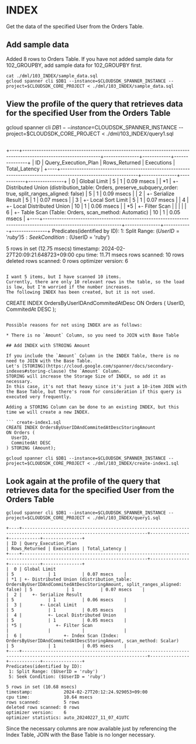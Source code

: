 # INDEX

Get the data of the specified User from the Orders Table.

## Add sample data

Added 8 rows to Orders Table.
If you have not added sample data for 102_GROUPBY, add sample data for 102_GROUPBY first.

```
cat ./dml/103_INDEX/sample_data.sql
gcloud spanner cli $DB1 --instance=$CLOUDSDK_SPANNER_INSTANCE --project=$CLOUDSDK_CORE_PROJECT < ./dml/103_INDEX/sample_data.sql
```

## View the profile of the query that retrieves data for the specified User from the Orders Table

gcloud spanner cli $DB1 --instance=$CLOUDSDK_SPANNER_INSTANCE --project=$CLOUDSDK_CORE_PROJECT < ./dml/103_INDEX/query1.sql
```

```
+----+---------------------------------------------------------------------------------------------------------------+---------------+------------+---------------+
| ID | Query_Execution_Plan                                                                                          | Rows_Returned | Executions | Total_Latency |
+----+---------------------------------------------------------------------------------------------------------------+---------------+------------+---------------+
|  0 | Global Limit                                                                                                  | 5             | 1          | 0.09 msecs    |
| *1 | +- Distributed Union (distribution_table: Orders, preserve_subquery_order: true, split_ranges_aligned: false) | 5             | 1          | 0.09 msecs    |
|  2 |    +- Serialize Result                                                                                        | 5             | 1          | 0.07 msecs    |
|  3 |       +- Local Sort Limit                                                                                     | 5             | 1          | 0.07 msecs    |
|  4 |          +- Local Distributed Union                                                                           | 10            | 1          | 0.06 msecs    |
| *5 |             +- Filter Scan                                                                                    |               |            |               |
|  6 |                +- Table Scan (Table: Orders, scan_method: Automatic)                                          | 10            | 1          | 0.05 msecs    |
+----+---------------------------------------------------------------------------------------------------------------+---------------+------------+---------------+
Predicates(identified by ID):
 1: Split Range: ($UserID = 'ruby')
 5: Seek Condition: ($UserID = 'ruby')

5 rows in set (12.75 msecs)
timestamp:            2024-02-27T20:09:21.648723+09:00
cpu time:             11.71 msecs
rows scanned:         10 rows
deleted rows scanned: 0 rows
optimizer version:    6
```

I want 5 items, but I have scanned 10 items.
Currently, there are only 10 relevant rows in the table, so the load is low, but I'm worried if the number increases.
The following INDEX has been created, but it is not used.

```
CREATE INDEX OrdersByUserIDAndCommitedAtDesc
    ON Orders (
        UserID,
        CommitedAt DESC
    );
```

Possible reasons for not using INDEX are as follows:

* There is no `Amount` Column, so you need to JOIN with Base Table

## Add INDEX with STROING Amount

If you include the `Amount` Column in the INDEX Table, there is no need to JOIN with the Base Table.
Let's [STORING](https://cloud.google.com/spanner/docs/secondary-indexes#storing-clause) the `Amount` Column.
STORING will increase the Storage Size of INDEX, so add it as necessary.
In this case, it's not that heavy since it's just a 10-item JOIN with the Base Table, but there's room for consideration if this query is executed very frequently.

Adding a STORING Column can be done to an existing INDEX, but this time we will create a new INDEX.

``` create-index1.sql
CREATE INDEX OrdersByUserIDAndCommitedAtDescStoringAmount
ON Orders (
  UserID,
  CommitedAt DESC
) STORING (Amount);
```

```
gcloud spanner cli $DB1 --instance=$CLOUDSDK_SPANNER_INSTANCE --project=$CLOUDSDK_CORE_PROJECT < ./dml/103_INDEX/create-index1.sql
```

## Look again at the profile of the query that retrieves data for the specified User from the Orders Table

```
gcloud spanner cli $DB1 --instance=$CLOUDSDK_SPANNER_INSTANCE --project=$CLOUDSDK_CORE_PROJECT < ./dml/103_INDEX/query1.sql
```

```
+----+----------------------------------------------------------------------------------------------------------------------+---------------+------------+---------------+
| ID | Query_Execution_Plan                                                                                                 | Rows_Returned | Executions | Total_Latency |
+----+----------------------------------------------------------------------------------------------------------------------+---------------+------------+---------------+
|  0 | Global Limit                                                                                                         | 5             | 1          | 0.07 msecs    |
| *1 | +- Distributed Union (distribution_table: OrdersByUserIDAndCommitedAtDescStoringAmount, split_ranges_aligned: false) | 5             | 1          | 0.07 msecs    |
|  2 |    +- Serialize Result                                                                                               | 5             | 1          | 0.06 msecs    |
|  3 |       +- Local Limit                                                                                                 | 5             | 1          | 0.05 msecs    |
|  4 |          +- Local Distributed Union                                                                                  | 5             | 1          | 0.05 msecs    |
| *5 |             +- Filter Scan                                                                                           |               |            |               |
|  6 |                +- Index Scan (Index: OrdersByUserIDAndCommitedAtDescStoringAmount, scan_method: Scalar)              | 5             | 1          | 0.05 msecs    |
+----+----------------------------------------------------------------------------------------------------------------------+---------------+------------+---------------+
Predicates(identified by ID):
 1: Split Range: ($UserID = 'ruby')
 5: Seek Condition: ($UserID = 'ruby')

5 rows in set (10.68 msecs)
timestamp:            2024-02-27T20:12:24.929053+09:00
cpu time:             10.64 msecs
rows scanned:         5 rows
deleted rows scanned: 0 rows
optimizer version:    6
optimizer statistics: auto_20240227_11_07_41UTC
```

Since the necessary columns are now available just by referencing the Index Table, JOIN with the Base Table is no longer necessary.
